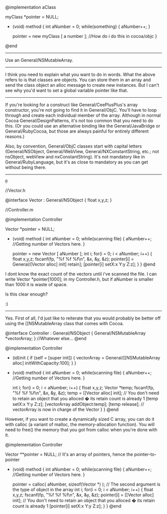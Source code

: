    

@implementation aClass

myClass *pointer = NULL;

- (void) method
{
     int aNumber = 0;
     while(something)
     {
          aNumber++;
     }

     pointer     = new myClass [ a number ];
     //How do i do this in cocoa/objc
}

@end


----

Use an General/NSMutableArray.

----

I think you need to explain what you want to do in words.  What the above refers to is that classes are objects.  You can store them in an array and send the class object an alloc message to create new instances.  But I can't see why you'd want to set a global variable pointer like that.

----

If you're looking for a construct like General/CeePlusPlus's array constructor, you're not going to find it in General/ObjC. You'll have to loop through and create each individual member of the array. Although in normal Cocoa General/DesignPattern<nowiki/>s, it's not too common that you need to do this. (Or you could use an alternative binding like the General/JavaBridge or General/RubyCocoa, but those are always painful for entirely different reasons.)

Also, by convention, General/ObjC classes start with capital letters (General/NSObject, General/WebView, General/NXConstantString, etc.; not nsObject, webView and nxConstantString). It's not mandatory like in General/RubyLanguage, but it's as close to mandatory as you can get without being there.

----

    @

//Vector.h

@interface Vector : General/NSObject
{
	float x,y,z;
}

//Controller.m

@implementation Controller

Vector *pointer = NULL;

- (void) method
{
     int aNumber = 0;
     while(scanning file)
     {
          aNumber++;
          //Getting number of Vectors here.
     }

     pointer  = new Vector [ aNumber ];
     int i;
     for(i = 0; i < aNumber; i++)
     {
	   float x,y,z;
	   fscanf(fp, "%f %f %f\n", &x, &y, &z);
	   pointer[i] = General/[Vector alloc] init] retain];
	   [pointer[i] setX:x Y:y Z:z];
     }
}
@end



I dont know the exact count of the vectors until i've scanned the file.
I can write Vector *pointer[1000]; in my Controller.h, but if aNumber is smaller than 1000 it is waste of space.

Is this clear enough?

:)

----

Yes. First of all, I'd just like to reiterate that you would probably be better off using the [[NSMutableArray class that comes with Cocoa.

    
@interface Controller : General/NSObject
{
     General/NSMutableArray *vectorArray;
}
//Whatever else...
@end

@implementation Controller

- (id)init
{
     if (self = [super init])
     {
          vectorArray = General/[[NSMutableArray alloc] initWithCapacity:100];
     }
}

- (void) method
{
     int aNumber = 0;
     while(scanning file)
     {
          aNumber++;
          //Getting number of Vectors here.
     }

     int i;
     for(i = 0; i < aNumber; i++)
     {
	   float x,y,z;
	   Vector *temp;
	   fscanf(fp, "%f %f %f\n", &x, &y, &z);
	   temp = [[Vector alloc] init]; // You don't need to retain an object that you alloced � its retain count is already 1
	   [temp setX:x Y:y Z:z];
	   [vectorArray addObject:temp];
	   [temp release]; // vectorArray is now in charge of the Vector
     }
}
@end


However, if you want to create a dynamically sized C array, you can do it with calloc (a variant of malloc, the memory-allocation function). You will need to free() the memory that you got from calloc when you're done with it.

    
@implementation Controller

Vector **pointer = NULL; // It's an array of pointers, hence the pointer-to-pointer

- (void) method
{
     int aNumber = 0;
     while(scanning file)
     {
          aNumber++;
          //Getting number of Vectors here.
     }

     pointer  = calloc( aNumber, sizeof(Vector *) ); // The second argument is the type of object in the array
     int i;
     for(i = 0; i < aNumber; i++)
     {
	   float x,y,z;
	   fscanf(fp, "%f %f %f\n", &x, &y, &z);
	   pointer[i] = [[Vector alloc] init]; // You don't need to retain an object that you alloced � its retain count is already 1
	   [pointer[i] setX:x Y:y Z:z];
     }
}
@end
